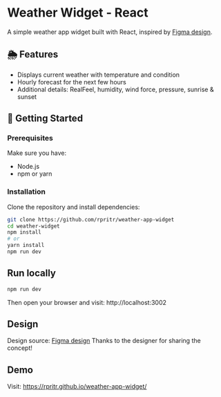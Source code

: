 # Weather Widget - React

A simple weather app widget built with React, inspired by  [Figma design](https://www.figma.com/community/file/1075789736938367279/weather-app-widget).

## 🌦️ Features

- Displays current weather with temperature and condition
- Hourly forecast for the next few hours
- Additional details: RealFeel, humidity, wind force, pressure, sunrise & sunset

## 🚀 Getting Started

### Prerequisites
Make sure you have:
- Node.js
- npm or yarn

### Installation

Clone the repository and install dependencies:

```bash
git clone https://github.com/rpritr/weather-app-widget
cd weather-widget
npm install
# or
yarn install
npm run dev
```

## Run locally

```bash
npm run dev
```

Then open your browser and visit: http://localhost:3002

## Design 
Design source:  [Figma design](https://www.figma.com/community/file/1075789736938367279/weather-app-widget)
Thanks to the designer for sharing the concept!

## Demo
Visit: https://rpritr.github.io/weather-app-widget/
